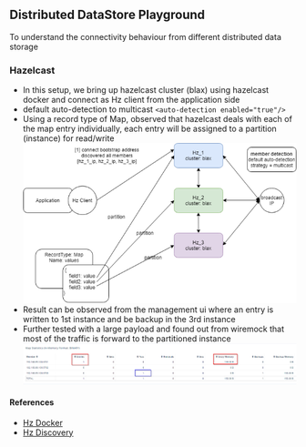## Distributed DataStore Playground
To understand the connectivity behaviour from different distributed data storage

### Hazelcast
- In this setup, we bring up hazelcast cluster (blax) using hazelcast docker and connect as Hz client from the application side 
- default auto-detection to multicast `<auto-detection enabled="true"/>`
- Using a record type of Map, observed that hazelcast deals with each of the map entry individually, each entry will be assigned to a partition (instance) for read/write 
![Hazelcast Playground Setup](docs/hazelcast.png)
- Result can be observed from the management ui where an entry is written to 1st instance and be backup in the 3rd instance
- Further tested with a large payload and found out from wiremock that most of the traffic is forward to the partitioned instance
![Hazelcast Entry](docs/hazelcast-entry.png)

#### References
- [Hz Docker](https://github.com/hazelcast/hazelcast-docker)
- [Hz Discovery](https://hazelcast.com/blog/hazelcast-discovery-auto-detection/)